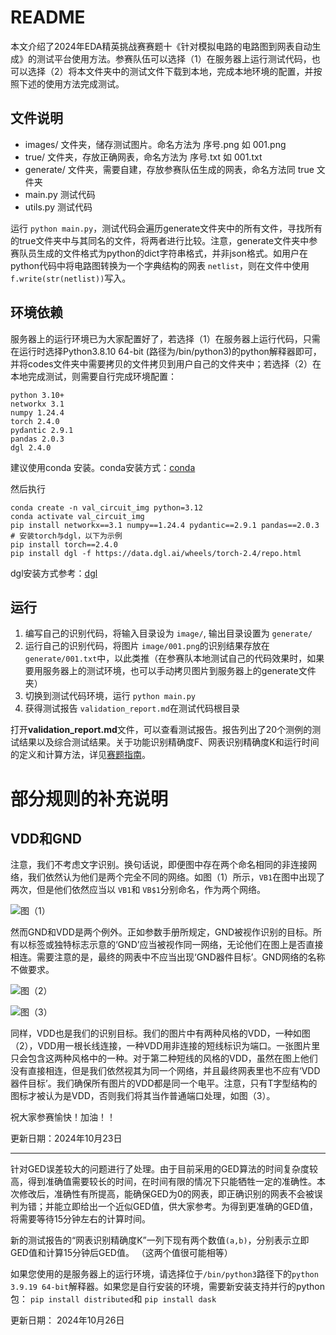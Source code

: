 # README

本文介绍了2024年EDA精英挑战赛赛题十《针对模拟电路的电路图到网表自动生成》的测试平台使用方法。参赛队伍可以选择（1）在服务器上运行测试代码，也可以选择（2）将本文件夹中的测试文件下载到本地，完成本地环境的配置，并按照下述的使用方法完成测试。

## 文件说明

- images/ 文件夹，储存测试图片。命名方法为 序号.png 如 001.png
- true/  文件夹，存放正确网表，命名方法为 序号.txt 如 001.txt
- generate/  文件夹，需要自建，存放参赛队伍生成的网表，命名方法同 true 文件夹
- main.py  测试代码
- utils.py  测试代码

运行 `python main.py`，测试代码会遍历generate文件夹中的所有文件，寻找所有的true文件夹中与其同名的文件，将两者进行比较。注意，generate文件夹中参赛队员生成的文件格式为python的dict字符串格式，并非json格式。如用户在python代码中将电路图转换为一个字典结构的网表 `netlist`，则在文件中使用 `f.write(str(netlist))`写入。

## 环境依赖

服务器上的运行环境已为大家配置好了，若选择（1）在服务器上运行代码，只需在运行时选择Python3.8.10 64-bit (路径为/bin/python3)的python解释器即可，并将codes文件夹中需要拷贝的文件拷贝到用户自己的文件夹中；若选择（2）在本地完成测试，则需要自行完成环境配置：

```plaintext
python 3.10+
networkx 3.1
numpy 1.24.4
torch 2.4.0
pydantic 2.9.1
pandas 2.0.3
dgl 2.4.0
```

建议使用conda 安装。conda安装方式：[conda](https://anaconda.org.cn/anaconda/install/)

然后执行

```shell
conda create -n val_circuit_img python=3.12
conda activate val_circuit_img
pip install networkx==3.1 numpy==1.24.4 pydantic==2.9.1 pandas==2.0.3
# 安装torch与dgl，以下为示例
pip install torch==2.4.0
pip install dgl -f https://data.dgl.ai/wheels/torch-2.4/repo.html
```

dgl安装方式参考：[dgl](https://www.dgl.ai/pages/start.html)

## 运行

1. 编写自己的识别代码，将输入目录设为 `image/`, 输出目录设置为 `generate/`
2. 运行自己的识别代码，将图片 `image/001.png`的识别结果存放在 `generate/001.txt`中，以此类推（在参赛队本地测试自己的代码效果时，如果要用服务器上的测试环境，也可以手动拷贝图片到服务器上的generate文件夹）
3. 切换到测试代码环境，运行 `python main.py`
4. 获得测试报告 `validation_report.md`在测试代码根目录

打开**validation_report.md**文件，可以查看测试报告。报告列出了20个测例的测试结果以及综合测试结果。关于功能识别精确度F、网表识别精确度K和运行时间的定义和计算方法，详见[赛题指南](https://edaoss.icisc.cn/file/cacheFile/2024/8/7/20bb61c66e7246b48c3bef32f5f2378b.pdf)。

# 部分规则的补充说明

## VDD和GND

注意，我们不考虑文字识别。换句话说，即便图中存在两个命名相同的非连接网络，我们依然认为他们是两个完全不同的网络。如图（1）所示，`VB1`在图中出现了两次，但是他们依然应当以 `VB1`和 `VB$1`分别命名，作为两个网络。

![图（1）](图1.png)

然而GND和VDD是两个例外。正如参数手册所规定，GND被视作识别的目标。所有以标签或独特标志示意的‘GND’应当被视作同一网络，无论他们在图上是否直接相连。需要注意的是，最终的网表中不应当出现‘GND器件目标’。GND网络的名称不做要求。

![图（2）](图2.png)

![图（3）](图3.png)

同样，VDD也是我们的识别目标。我们的图片中有两种风格的VDD，一种如图（2），VDD用一根长线连接，一种VDD用非连接的短线标识为端口。一张图片里只会包含这两种风格中的一种。对于第二种短线的风格的VDD，虽然在图上他们没有直接相连，但是我们依然视其为同一个网络，并且最终网表里也不应有‘VDD器件目标’。我们确保所有图片的VDD都是同一个电平。注意，只有T字型结构的图标才被认为是VDD，否则我们将其当作普通端口处理，如图（3）。



 祝大家参赛愉快！加油！！

 更新日期：2024年10月23日


 ---
 针对GED误差较大的问题进行了处理。由于目前采用的GED算法的时间复杂度较高，得到准确值需要较长的时间，在时间有限的情况下只能牺牲一定的准确性。本次修改后，准确性有所提高，能确保GED为0的网表，即正确识别的网表不会被误判为错；并能立即给出一个近似GED值，供大家参考。为得到更准确的GED值，将需要等待15分钟左右的计算时间。

 新的测试报告的“网表识别精确度K”一列下现有两个数值`(a,b)`，分别表示立即GED值和计算15分钟后GED值。 （这两个值很可能相等）

如果您使用的是服务器上的运行环境，请选择位于`/bin/python3`路径下的`python 3.9.19 64-bit`解释器。如果您是自行安装的环境，需要新安装支持并行的python包： `pip install distributed`和 `pip install dask`

更新日期： 2024年10月26日